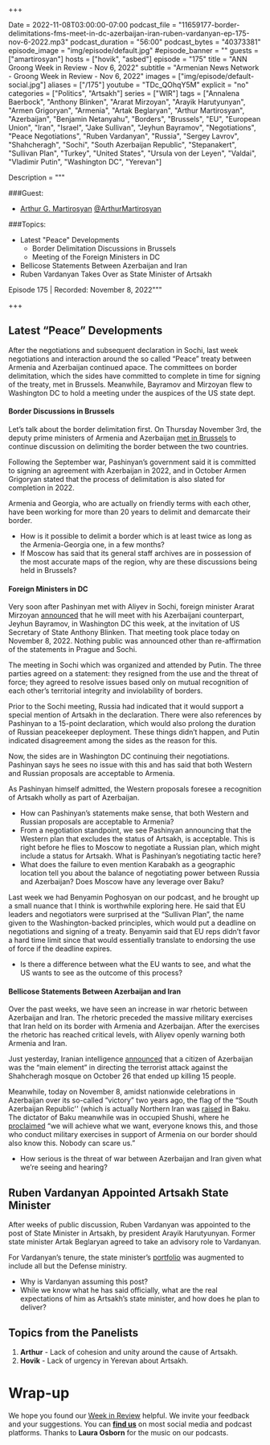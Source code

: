 +++

Date = 2022-11-08T03:00:00-07:00
podcast_file = "11659177-border-delimitations-fms-meet-in-dc-azerbaijan-iran-ruben-vardanyan-ep-175-nov-6-2022.mp3"
podcast_duration = "56:00"
podcast_bytes = "40373381"
episode_image = "img/episode/default.jpg"
#episode_banner = ""
guests = ["amartirosyan"]
hosts = ["hovik", "asbed"]
episode = "175"
title = "ANN Groong Week in Review - Nov 6, 2022"
subtitle = "Armenian News Network - Groong Week in Review - Nov 6, 2022"
images = ["img/episode/default-social.jpg"]
aliases = ["/175"]
youtube = "TDc_QOhqY5M"
explicit = "no"
categories = ["Politics", "Artsakh"]
series = ["WIR"]
tags = ["Annalena Baerbock", "Anthony Blinken", "Ararat Mirzoyan", "Arayik Harutyunyan", "Armen Grigoryan", "Armenia", "Artak Beglaryan", "Arthur Martirosyan", "Azerbaijan", "Benjamin Netanyahu", "Borders", "Brussels", "EU", "European Union", "Iran", "Israel", "Jake Sullivan", "Jeyhun Bayramov", "Negotiations", "Peace Negotiations", "Ruben Vardanyan", "Russia", "Sergey Lavrov", "Shahcheragh", "Sochi", "South Azerbaijan Republic", "Stepanakert", "Sullivan Plan", "Turkey", "United States", "Ursula von der Leyen", "Valdai", "Vladimir Putin", "Washington DC", "Yerevan"]

Description = """

###Guest:
* [Arthur G. Martirosyan](/guest/amartirosyan) [@ArthurMartirosyan](https://www.facebook.com/arthur.martirosyan1)

###Topics:
* Latest "Peace" Developments
    * Border Delimitation Discussions in Brussels
    * Meeting of the Foreign Ministers in DC
* Bellicose Statements Between Azerbaijan and Iran
* Ruben Vardanyan Takes Over as State Minister of Artsakh

Episode 175 | Recorded: November 8, 2022"""

+++


## Latest “Peace” Developments

After the negotiations and subsequent declaration in Sochi, last week negotiations and interaction around the so called “Peace” treaty between Armenia and Azerbaijan continued apace. The committees on border delimitation, which the sides have committed to complete in time for signing of the treaty, met in Brussels. Meanwhile, Bayramov and Mirzoyan flew to Washington DC to hold a meeting under the auspices of the US state dept.


#### Border Discussions in Brussels

Let’s talk about the border delimitation first. On Thursday November 3rd, the deputy prime ministers of Armenia and Azerbaijan [met in Brussels](https://www.azatutyun.am/a/32114472.html) to continue discussion on delimiting the border between the two countries.

Following the September war, Pashinyan’s government said it is committed to signing an agreement with Azerbaijan in 2022, and in October Armen Grigoryan stated that the process of delimitation is also slated for completion in 2022.

Armenia and Georgia, who are actually on friendly terms with each other, have been working for more than 20 years to delimit and demarcate their border.


* How is it possible to delimit a border which is at least twice as long as the Armenia-Georgia one, in a few months?
* If Moscow has said that its general staff archives are in possession of the most accurate maps of the region, why are these discussions being held in Brussels? 


#### Foreign Ministers in DC

Very soon after Pashinyan met with Aliyev in Sochi, foreign minister Ararat Mirzoyan [announced](https://www.azatutyun.am/a/32114233.html) that he will meet with his Azerbaijani counterpart, Jeyhun Bayramov, in Washington DC this week, at the invitation of US Secretary of State Anthony Blinken. That meeting took place today on November 8, 2022. Nothing public was announced other than re-affirmation of the statements in Prague and Sochi.

The meeting in Sochi which was organized and attended by Putin. The three parties agreed on a statement: they resigned from the use and the threat of force; they agreed to resolve issues based only on mutual recognition of each other’s territorial integrity and inviolability of borders.

Prior to the Sochi meeting, Russia had indicated that it would support a special mention of Artsakh in the declaration. There were also references by Pashinyan to a 15-point declaration, which would also prolong the duration of Russian peacekeeper deployment. These things didn’t happen, and Putin indicated disagreement among the sides as the reason for this.

Now, the sides are in Washington DC continuing their negotiations. Pashinyan says he sees no issue with this and has said that both Western and Russian proposals are acceptable to Armenia.

As Pashinyan himself admitted, the Western proposals foresee a recognition of Artsakh wholly as part of Azerbaijan.


* How can Pashinyan’s statements make sense, that both Western and Russian proposals are acceptable to Armenia?
* From a negotiation standpoint, we see Pashinyan announcing that the Western plan that excludes the status of Artsakh, is acceptable. This is right before he flies to Moscow to negotiate a Russian plan, which might include a status for Artsakh. What is Pashinyan’s negotiating tactic here?
* What does the failure to even mention Karabakh as a geographic location tell you about the balance of negotiating power between Russia and Azerbaijan? Does Moscow have any leverage over Baku?

Last week we had Benyamin Poghosyan on our podcast, and he brought up a small nuance that I think is worthwhile exploring here. He said that EU leaders and negotiators were surprised at the “Sullivan Plan”, the name given to the Washington-backed principles, which would put a deadline on negotiations and signing of a treaty. Benyamin said that EU reps didn’t favor a hard time limit since that would essentially translate to endorsing the use of force if the deadline expires.


* Is there a difference between what the EU wants to see, and what the US wants to see as the outcome of this process?


#### Bellicose Statements Between Azerbaijan and Iran

Over the past weeks, we have seen an increase in war rhetoric between Azerbaijan and Iran. The rhetoric preceded the massive military exercises that Iran held on its border with Armenia and Azerbaijan. After the exercises the rhetoric has reached critical levels, with Aliyev openly warning both Armenia and Iran.

Just yesterday, Iranian intelligence [announced](https://www.iranintl.com/en/202211070949) that a citizen of Azerbaijan was the “main element” in directing the terrorist attack against the Shahcheragh mosque on October 26 that ended up killing 15 people.

Meanwhile, today on November 8, amidst nationwide celebrations in Azerbaijan over its so-called “victory” two years ago, the flag of the “South Azerbaijan Republic'' (which is actually Northern Iran was [raised](https://twitter.com/VoiceofSAz/status/1589942942567129089) in Baku. The dictator of Baku meanwhile was in occupied Shushi, where he [proclaimed](https://en.trend.az/azerbaijan/politics/3666848.html) “we will achieve what we want, everyone knows this, and those who conduct military exercises in support of Armenia on our border should also know this. Nobody can scare us.”


* How serious is the threat of war between Azerbaijan and Iran given what we’re seeing and hearing?


## Ruben Vardanyan Appointed Artsakh State Minister

After weeks of public discussion, Ruben Vardanyan was appointed to the post of State Minister in Artsakh, by president Arayik Harutyunyan. Former state minister Artak Beglaryan agreed to take an advisory role to Vardanyan.

For Vardanyan’s tenure, the state minister’s [portfolio](https://armenpress.am/eng/news/1096469.html) was augmented to include all but the Defense ministry.


* Why is Vardanyan assuming this post? 
* While we know what he has said officially, what are the real expectations of him as Artsakh’s state minister, and how does he plan to deliver?


## Topics from the Panelists

1. **Arthur** - Lack of cohesion and unity around the cause of Artsakh.
2. **Hovik** - Lack of urgency in Yerevan about Artsakh.


# Wrap-up

We hope you found our [Week in Review](https://podcasts.groong.org/) helpful. We invite your feedback and your suggestions. You can [**find us**](https://linktr.ee/groong) on most social media and podcast platforms. Thanks to **Laura Osborn** for the music on our podcasts.
